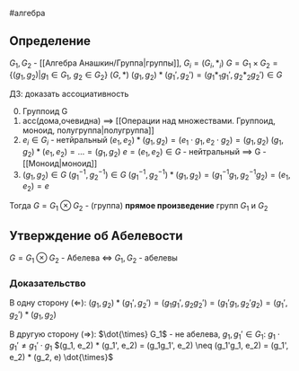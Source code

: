 #алгебра 
## Определение
$G_1, G_2$ - [[Алгебра Анашкин/Группа|группы]], $G_i = (G_i, *_i)$
$G = G_1 \times G_2 = \{ (g_1, g_2) | g_1 \in G_1, \ g_2 \in G_2\}$
$(G, *)$
$(g_1, g_2) * (g_1', g_2') = (g_1 *_1 g_1', g_2 *_2 g_2') \in G$

ДЗ: доказать ассоциативность

0) Группоид G
1) асс(дома,очевидна) $\implies$ [[Операции над множествами. Группоид, моноид, полугруппа|полугруппа]]
2) $e_i \in G_i$ - нетйральный
	$(e_1, e_2) * (g_1, g_2) = (e_1 \cdot g_1, e_2 \cdot g_2) = (g_1, g_2)$
	$(g_1, g_2) * (e_1, e_2) = \dots = (g_1, g_2)$
	$e = (e_1, e_2) \in G$ - нейтральный $\implies$ G - [[Моноид|моноид]]
3) $(g_1, g_2) \in G$
	$(g_1^{-1}, g_2^{-1}) \in G$
	$(g_1^{-1}, g_2^{-1}) * (g_1, g_2) = (g_1^{-1}g_1, g_2^{-1}g_2) = (e_1, e_2) = e$

Тогда $G = G_1 \otimes G_2$ - (группа) **прямое произведение** групп $G_1$ и $G_2$

## Утверждение об Абелевости
$G = G_1 \otimes G_2$ - Абелева $\iff$ $G_1, G_2$ - абелевы
### Доказательство
В одну сторону $(\Leftarrow)$:
$(g_1, g_2) * (g_1', g_2') = (g_1 g_1', g_2 g_2') = (g_1' g_1, g_2' g_2) = (g_1', g_2') * (g_1, g_2)$

В другую сторону $(\Rightarrow)$:
$\dot{\times} G_1$ - не абелева, $g_1, g_1' \in G_1: \ g_1 \cdot g_1' \neq g_1' \cdot g_1$
$(g_1, e_2) * (g_1', e_2) = (g_1g_1', e_2) \neq (g_1'g_1, e_2) = (g_1', e_2) * (g_2, e) \dot{\times}$